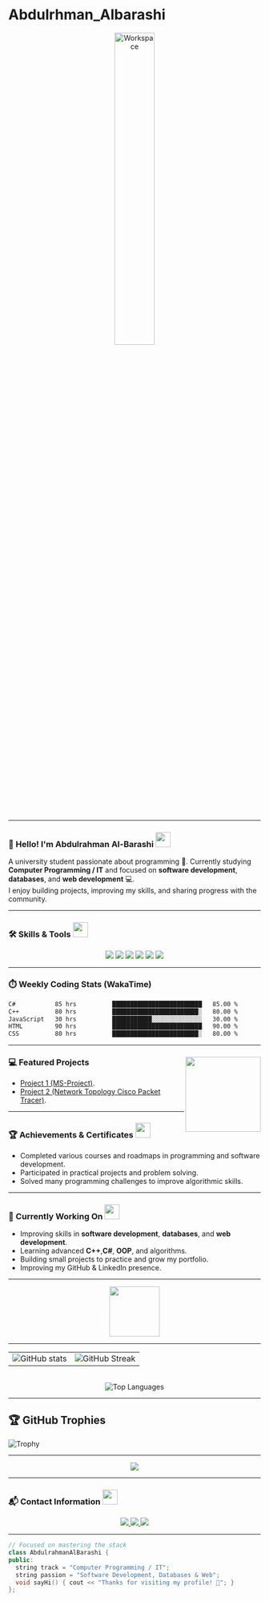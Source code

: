 # Abdulrhman_Albarashi
<div align="center" width="100%">

<img src="https://github.com/SP-XD/SP-XD/blob/main/images/dev-working_rounded.gif?raw=true" alt="Workspace" width="40%"/><br>

</div>

<hr>

### 👋 Hello! I'm **Abdulrahman Al-Barashi** <img src="https://media.giphy.com/media/WUlplcMpOCEmTGBtBW/giphy.gif" width="30">
A university student passionate about programming 🚀. Currently studying **Computer Programming / IT** and focused on **software development**, **databases**, and **web development** 💻.  
I enjoy building projects, improving my skills, and sharing progress with the community.

---


### 🛠️ Skills & Tools <img src="https://media.giphy.com/media/3o7TKPdUkkbCAVqW4w/giphy.gif" width="30">

<div align="center">
  <img src="https://img.shields.io/badge/C%23-239120?style=for-the-badge&logo=c-sharp&logoColor=white" />
  <img src="https://img.shields.io/badge/C%2B%2B-00599C?style=for-the-badge&logo=c%2B%2B&logoColor=white" />
  <img src="https://img.shields.io/badge/JavaScript-F7DF1E?style=for-the-badge&logo=javascript&logoColor=black" />
  <img src="https://img.shields.io/badge/HTML5-E34F26?style=for-the-badge&logo=html5&logoColor=white" />
  <img src="https://img.shields.io/badge/CSS3-1572B6?style=for-the-badge&logo=css3&logoColor=white" />
  <img src="https://img.shields.io/badge/Visual%20Studio-5C2D91?style=for-the-badge&logo=visual-studio&logoColor=white" />
</div>

---

### ⏱️ Weekly Coding Stats (WakaTime)
<!--START_SECTION:waka-->

```txt
C#           85 hrs          █████████████████████████   85.00 %
C++          80 hrs          ████████████████████████░   80.00 %
JavaScript   30 hrs          ███████████░░░░░░░░░░░░░░   30.00 %
HTML         90 hrs          █████████████████████████   90.00 %
CSS          80 hrs          ████████████████████████░   80.00 %
```

<!--END_SECTION:waka-->
---

### 💻 Featured Projects <img align="right" src="https://media.giphy.com/media/qgQUggAC3Pfv687qPC/giphy.gif" width="150" />
- [Project 1 (MS-Project)](https://github.com/abdulrhmanalbrashi/MS-Project).
- [Project 2 (Network Topology Cisco Packet Tracer)](https://https://github.com/abdulrhmanalbrashi/PacketTracer-Networks).



> 

---

### 🏆 Achievements & Certificates <img src="https://media.giphy.com/media/26FPnsRww5Zm4/giphy.gif" width="30">
- Completed various courses and roadmaps in programming and software development.
- Participated in practical projects and problem solving.
- Solved many programming challenges to improve algorithmic skills.

---

### 🎯 Currently Working On <img src="https://media.giphy.com/media/xT8qBepJQzUjXpeWU8/giphy.gif" width="30">
- Improving skills in **software development**, **databases**, and **web development**.
- Learning advanced **C++**,**C#**, **OOP**, and algorithms.
- Building small projects to practice and grow my portfolio.
- Improving my GitHub & LinkedIn presence.

---

<div align="center">
  <img src="https://github.com/SP-XD/SP-XD/blob/main/images/Developer.gif" width="100" />
</div>

---

<div align="center"> 
  <table> 
    <tr> 
      <td> 
        <img src="https://github-readme-stats.vercel.app/api?username=PLACEHOLDER_USERNAME&show_icons=true&theme=tokyonight&hide_border=false&count_private=true&v=1" alt="GitHub stats" /> 
      </td> 
      <td> 
        <img src="https://github-readme-streak-stats.herokuapp.com/?user=PLACEHOLDER_USERNAME&theme=tokyonight&hide_border=false&v=1" alt="GitHub Streak" /> 
      </td> 
    </tr> 
  </table> 
  <br> 
  <img src="https://github-readme-stats.vercel.app/api/top-langs/?username=PLACEHOLDER_USERNAME&layout=compact&theme=tokyonight&hide_border=false&v=1" alt="Top Languages" /> 
</div>

---

## 🏆 GitHub Trophies
![Trophy](https://github-profile-trophy.vercel.app/?username=PLACEHOLDER_USERNAME&theme=darkhub&no-frame=true&no-bg=true&margin-w=5)

---

<p align="center">
  <img src="https://img.shields.io/github/followers/PLACEHOLDER_USERNAME?label=Followers&style=for-the-badge&logo=github&color=1f6feb" />
</p>

---

### 📬 Contact Information <img src="https://media.giphy.com/media/jqNPzdTTxQfOgOqpO4/giphy.gif" width="30">
<div align="center">
  <a href="https://www.linkedin.com/in/abdulrahman-al-barashi/">
    <img src="https://img.shields.io/badge/LinkedIn-0A66C2?style=for-the-badge&logo=linkedin&logoColor=white" />
  </a>
  <a href="mailto:PLACEHOLDER_EMAIL">
    <img src="https://img.shields.io/badge/Gmail-D14836?style=for-the-badge&logo=gmail&logoColor=white" />
  </a>
  <a href="https://wa.me/PLACEHOLDER_PHONE">
    <img src="https://img.shields.io/badge/WhatsApp-25D366?style=for-the-badge&logo=whatsapp&logoColor=white" />
  </a>
</div>

---

```cpp
// Focused on mastering the stack
class AbdulrahmanAlBarashi {
public:
  string track = "Computer Programming / IT";
  string passion = "Software Development, Databases & Web";
  void sayHi() { cout << "Thanks for visiting my profile! 🚀"; }
};


